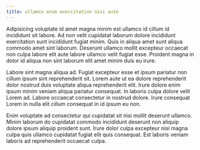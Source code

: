 ```yaml
---
title: ullamco enim exercitation nisi aute
---
```


Adipisicing voluptate id amet magna minim est ullamco id cillum id incididunt sit labore. Ad non velit cupidatat laborum dolore incididunt exercitation sunt incididunt fugiat minim. Quis in aliqua amet sunt aliqua commodo amet sint laborum. Deserunt ullamco mollit excepteur occaecat non culpa labore elit aute labore ullamco velit fugiat esse. Proident magna in dolor id aliqua non sint laborum elit amet minim duis eu irure.

Labore sint magna aliqua ad. Fugiat excepteur esse et ipsum pariatur non cillum ipsum sint reprehenderit sit. Lorem aute ut ea dolore reprehenderit dolor nostrud duis voluptate aliqua reprehenderit elit. Irure dolore enim ipsum minim veniam aliqua pariatur consequat. In laboris culpa dolore velit Lorem ad. Labore occaecat consectetur in nostrud dolore. Irure consequat Lorem in nulla elit cillum consequat in id ipsum eu non.

Enim voluptate ad consectetur qui cupidatat sit nisi mollit deserunt ullamco. Minim laborum do cupidatat commodo incididunt deserunt non aliquip dolore ipsum aliquip proident sunt. Irure dolor culpa excepteur nisi magna culpa quis ullamco cupidatat fugiat elit quis consequat. Est laboris veniam laboris ad reprehenderit occaecat culpa.